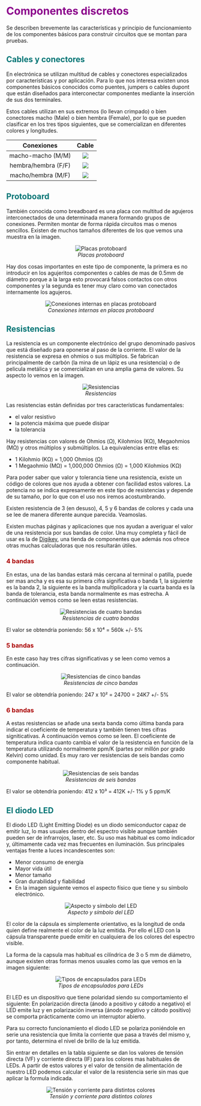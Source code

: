 # <FONT COLOR=#8B008B>Componentes discretos</font>
Se describen brevemente las características y principio de funcionamiento de los componentes básicos para construir circuitos que se montan para pruebas.

## <FONT COLOR=#007575>**Cables y conectores**</font>
En electrónica se utilizan multitud de cables y conectores especializados por características y por aplicación. Para lo que nos interesa existen unos componentes básicos conocidos como puentes, jumpers o cables dupont que están diseñados para interconectar componentes mediante la inserción de sus dos terminales.

Estos cables utilizan en sus extremos (lo llevan crimpado) o bien conectores macho (Male) o bien hembra (Female), por lo que se pueden clasificar en los tres tipos siguientes, que se comercializan en diferentes colores y longitudes.

<center>

|Conexiones|Cable|
|:-:|:-:|
|macho-macho (M/M)|![](../img/conceptos/discretos/mm.png)|
|hembra/hembra (F/F)|![](../img/conceptos/discretos/ff.png)|
|macho/hembra (M/F)|![](../img/conceptos/discretos/mf.png)|

</center>

## <FONT COLOR=#007575>**Protoboard**</font>
También conocida como breadboard es una placa con multitud de agujeros interconectados de una determinada manera formando grupos de conexiones. Permiten montar de forma rápida circuitos mas o menos sencillos. Existen de muchos tamaños diferentes de los que vemos una muestra en la imagen.

<center>

![Placas protoboard](../img/conceptos/discretos/proto.png)  
*Placas protoboard*

</center>

Hay dos cosas importantes en este tipo de componente, la primera es no introducir en los agujeritos componentes o cables de mas de 0.5mm de diámetro porque a la larga esto provocará falsos contactos con otros componentes y la segunda es tener muy claro como van conectados internamente los agujeros.

<center>

![Conexiones internas en placas protoboard](../img/conceptos/discretos/proto_conex.png)  
*Conexiones internas en placas protoboard*

</center>

## <FONT COLOR=#007575>**Resistencias**</font>
La resistencia es un componente electrónico del grupo denominado pasivos que está diseñado para oponerse al paso de la corriente. El valor de la resistencia se expresa en ohmios o sus múltiplos. Se fabrican principalmente de carbón (la mina de un lápiz es una resistencia) o de pelicula metálica y se comercializan en una amplia gama de valores. Su aspecto lo vemos en la imagen.

<center>

![Resistencias](../img/conceptos/discretos/res.png)  
*Resistencias*

</center>

Las resistencias están definidas por tres características fundamentales:

- el valor resistivo
- la potencia máxima que puede disipar
- la tolerancia

Hay resistencias con valores de Ohmios (Ω), Kilohmios (KΩ), Megaohmios (MΩ) y otros múltiplos y submúltiplos. La equivalencias entre ellas es:

* 1 Kilohmio (KΩ) = 1,000 Ohmios (Ω)
* 1 Megaohmio (MΩ) = 1,000,000 Ohmios (Ω) = 1,000 Kilohmios (KΩ)

Para poder saber que valor y tolerancia tiene una resistencia, existe un código de colores que nos ayuda a obtener con facilidad estos valores. La potencia no se indica expresamente en este tipo de resistencias y depende de su tamaño, por lo que con el uso nos iremos acostumbrando.

Existen resistencia de 3 (en desuso), 4, 5 y 6 bandas de colores y cada una se lee de manera diferente aunque parecida. Veamoslas.

Existen muchas páginas y aplicaciones que nos ayudan a averiguar el valor de una resistencia por sus bandas de color. Una muy completa y fácil de usar es la de [Digikey](https://www.digikey.es/es/resources/conversion-calculators/conversion-calculator-resistor-color-code), una tienda de componentes que además nos ofrece otras muchas calculadoras que nos resultarán útiles.

### <FONT COLOR=#AA0000>4 bandas</font>
En estas, una de las bandas estará más cercana al terminal o patilla, puede ser mas ancha y es esa su primera cifra significativa o banda 1, la siguiente es la banda 2, la siguiente es la banda multiplicadora y la cuarta banda es la banda de tolerancia, esta banda normalmente es mas estrecha. A continuación vemos como se leen estas resistencias.

<center>

![Resistencias de cuatro bandas](../img/conceptos/discretos/4bandas.png)  
*Resistencias de cuatro bandas*

</center>

El valor se obtendría poniendo: 56 x 10⁴ = 560k +/- 5%

### <FONT COLOR=#AA0000>5 bandas</font>
En este caso hay tres cifras significativas y se leen como vemos a continuación.

<center>

![Resistencias de cinco bandas](../img/conceptos/discretos/5bandas.png)  
*Resistencias de cinco bandas*

</center>

El valor se obtendría poniendo: 247 x 10² = 24700 = 24K7 +/- 5%

### <FONT COLOR=#AA0000>6 bandas</font>
A estas resistencias se añade una sexta banda como última banda para indicar el coeficiente de temperatura y también tienen tres cifras signiticativas. A continuación vemos como se leen. El coeficiente de temperatura indica cuanto cambia el valor de la resistencia en función de la temperatura utilizando normalmente ppm/K (partes por millón por grado Kelvin) como unidad. Es muy raro ver resistencias de seis bandas como componente habitual.

<center>

![Resistencias de seis bandas](../img/conceptos/discretos/6bandas.png)  
*Resistencias de seis bandas*

</center>

El valor se obtendría poniendo: 412 x 10³ = 412K +/- 1% y 5 ppm/K

## <FONT COLOR=#007575>**El diodo LED**</font>
El diodo LED (Light Emitting Diode) es un diodo semiconductor capaz de emitir luz, lo mas usuales dentro del espectro visible aunque también pueden ser de infrarrojos, laser, etc. Su uso mas habitual es como indicador y, últimamente cada vez mas frecuentes en iluminación. Sus principales ventajas frente a luces incandescentes son:

* Menor consumo de energía
* Mayor vida útil
* Menor tamaño
* Gran durabilidad y fiabilidad
* En la imagen siguiente vemos el aspecto físico que tiene y su símbolo electrónico.

<center>

![Aspecto y símbolo del LED](../img/conceptos/discretos/LED.png)  
*Aspecto y símbolo del LED*

</center>

El color de la cápsula es simplemente orientativo, es la longitud de onda quien define realmente el color de la luz emitida. Por ello el LED con la cápsula transparente puede emitir en cualquiera de los colores del espectro visible.

La forma de la capsula mas habitual es cilíndrica de 3 o 5 mm de diámetro, aunque existen otras formas menos usuales como las que vemos en la imagen siguiente:

<center>

![Tipos de encapsulados para LEDs](../img/conceptos/discretos/encapsulados.png)  
*Tipos de encapsulados para LEDs*

</center>

El LED es un dispositivo que tiene polaridad siendo su comportamiento el siguiente: En polarización directa (ánodo a positivo y cátodo a negativo) el LED emite luz y en polarización inversa (ánodo negativo y cátodo positivo) se comporta prácticamente como un interruptor abierto.

Para su correcto funcionamiento el diodo LED se polariza poniéndole en serie una resistencia que limita la corriente que pasa a través del mismo y, por tanto, determina el nivel de brillo de la luz emitida.

Sin entrar en detalles en la tabla siguiente se dan los valores de tensión directa (VF) y corriente directa (IF) para los colores mas habituales de LEDs. A partir de estos valores y el valor de tensión de alimentación de nuestro LED podemos calcular el valor de la resistencia serie sin mas que aplicar la formula indicada.

<center>

![Tensión y corriente para distintos colores](../img/conceptos/discretos/colores-calculo-R.png)  
*Tensión y corriente para distintos colores*

</center>
